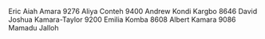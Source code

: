 Eric Aiah Amara 9276
Aliya Conteh 9400
Andrew Kondi Kargbo 8646
David Joshua Kamara-Taylor 9200
Emilia Komba 8608
Albert Kamara 9086
Mamadu Jalloh 
